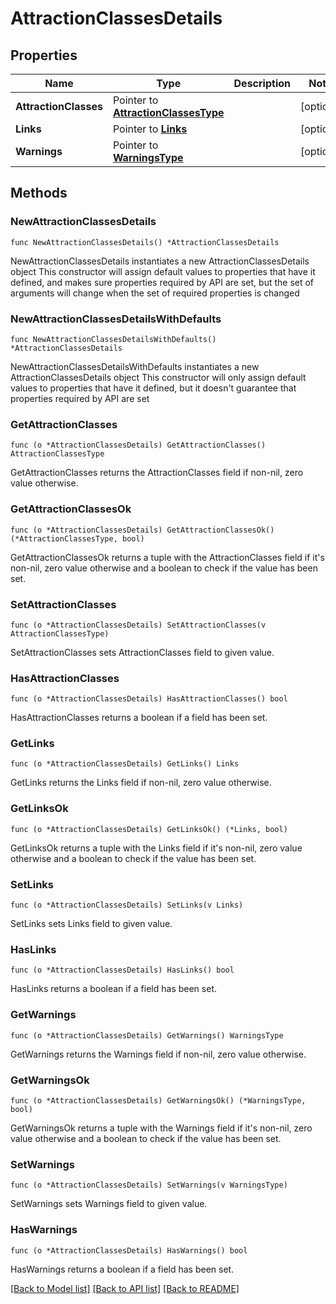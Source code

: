 # AttractionClassesDetails

## Properties

Name | Type | Description | Notes
------------ | ------------- | ------------- | -------------
**AttractionClasses** | Pointer to [**AttractionClassesType**](AttractionClassesType.md) |  | [optional] 
**Links** | Pointer to [**Links**](Links.md) |  | [optional] 
**Warnings** | Pointer to [**WarningsType**](WarningsType.md) |  | [optional] 

## Methods

### NewAttractionClassesDetails

`func NewAttractionClassesDetails() *AttractionClassesDetails`

NewAttractionClassesDetails instantiates a new AttractionClassesDetails object
This constructor will assign default values to properties that have it defined,
and makes sure properties required by API are set, but the set of arguments
will change when the set of required properties is changed

### NewAttractionClassesDetailsWithDefaults

`func NewAttractionClassesDetailsWithDefaults() *AttractionClassesDetails`

NewAttractionClassesDetailsWithDefaults instantiates a new AttractionClassesDetails object
This constructor will only assign default values to properties that have it defined,
but it doesn't guarantee that properties required by API are set

### GetAttractionClasses

`func (o *AttractionClassesDetails) GetAttractionClasses() AttractionClassesType`

GetAttractionClasses returns the AttractionClasses field if non-nil, zero value otherwise.

### GetAttractionClassesOk

`func (o *AttractionClassesDetails) GetAttractionClassesOk() (*AttractionClassesType, bool)`

GetAttractionClassesOk returns a tuple with the AttractionClasses field if it's non-nil, zero value otherwise
and a boolean to check if the value has been set.

### SetAttractionClasses

`func (o *AttractionClassesDetails) SetAttractionClasses(v AttractionClassesType)`

SetAttractionClasses sets AttractionClasses field to given value.

### HasAttractionClasses

`func (o *AttractionClassesDetails) HasAttractionClasses() bool`

HasAttractionClasses returns a boolean if a field has been set.

### GetLinks

`func (o *AttractionClassesDetails) GetLinks() Links`

GetLinks returns the Links field if non-nil, zero value otherwise.

### GetLinksOk

`func (o *AttractionClassesDetails) GetLinksOk() (*Links, bool)`

GetLinksOk returns a tuple with the Links field if it's non-nil, zero value otherwise
and a boolean to check if the value has been set.

### SetLinks

`func (o *AttractionClassesDetails) SetLinks(v Links)`

SetLinks sets Links field to given value.

### HasLinks

`func (o *AttractionClassesDetails) HasLinks() bool`

HasLinks returns a boolean if a field has been set.

### GetWarnings

`func (o *AttractionClassesDetails) GetWarnings() WarningsType`

GetWarnings returns the Warnings field if non-nil, zero value otherwise.

### GetWarningsOk

`func (o *AttractionClassesDetails) GetWarningsOk() (*WarningsType, bool)`

GetWarningsOk returns a tuple with the Warnings field if it's non-nil, zero value otherwise
and a boolean to check if the value has been set.

### SetWarnings

`func (o *AttractionClassesDetails) SetWarnings(v WarningsType)`

SetWarnings sets Warnings field to given value.

### HasWarnings

`func (o *AttractionClassesDetails) HasWarnings() bool`

HasWarnings returns a boolean if a field has been set.


[[Back to Model list]](../README.md#documentation-for-models) [[Back to API list]](../README.md#documentation-for-api-endpoints) [[Back to README]](../README.md)


